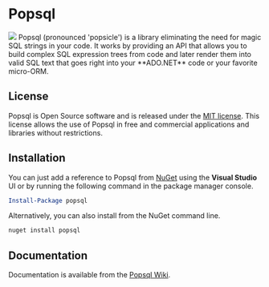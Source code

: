 # Popsql
<img src="https://wouterdemuynck.visualstudio.com/_apis/public/build/definitions/ce7d558e-a879-4475-bbba-7f7bd486b775/12/badge" />
Popsql (pronounced 'popsicle') is a library eliminating the need for magic SQL strings in your code. It works by providing an API that allows you to build complex SQL expression trees from code and later render them into valid SQL text that goes right into your **ADO.NET** code or your favorite micro-ORM.

## License
Popsql is Open Source software and is released under the [MIT license](https://github.com/WouterDemuynck/popsql/blob/master/LICENSE.md). This license allows the use of Popsql in free and commercial applications and libraries without restrictions.

## Installation
You can just add a reference to Popsql from [NuGet](https://www.nuget.org/packages/popsql/) using the **Visual Studio** UI or by running the following command in the package manager console.

```powershell
Install-Package popsql
```

Alternatively, you can also install from the NuGet command line.
```bat
nuget install popsql
```

## Documentation
Documentation is available from the [Popsql Wiki](https://github.com/WouterDemuynck/popsql/wiki).

